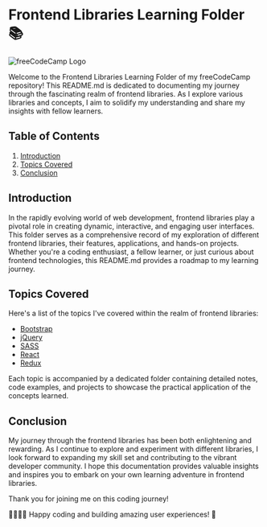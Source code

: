 # Frontend Libraries Learning Folder 📚

![freeCodeCamp Logo](https://upload.wikimedia.org/wikipedia/commons/3/39/FreeCodeCamp_logo.png)

Welcome to the Frontend Libraries Learning Folder of my freeCodeCamp repository! This README.md is dedicated to documenting my journey through the fascinating realm of frontend libraries. As I explore various libraries and concepts, I aim to solidify my understanding and share my insights with fellow learners.

## Table of Contents

1. [Introduction](#introduction)
2. [Topics Covered](#topics-covered)
3. [Conclusion](#conclusion)

## Introduction

In the rapidly evolving world of web development, frontend libraries play a pivotal role in creating dynamic, interactive, and engaging user interfaces. This folder serves as a comprehensive record of my exploration of different frontend libraries, their features, applications, and hands-on projects. Whether you're a coding enthusiast, a fellow learner, or just curious about frontend technologies, this README.md provides a roadmap to my learning journey.

## Topics Covered

Here's a list of the topics I've covered within the realm of frontend libraries:

- [Bootstrap](Bootstrap)
- [jQuery](jQuery)
- [SASS](SASS)
- [React](React)
- [Redux](Redux)

Each topic is accompanied by a dedicated folder containing detailed notes, code examples, and projects to showcase the practical application of the concepts learned.

## Conclusion

My journey through the frontend libraries has been both enlightening and rewarding. As I continue to explore and experiment with different libraries, I look forward to expanding my skill set and contributing to the vibrant developer community. I hope this documentation provides valuable insights and inspires you to embark on your own learning adventure in frontend libraries.

Thank you for joining me on this coding journey!

👩‍💻👨‍💻 Happy coding and building amazing user experiences! 🚀
